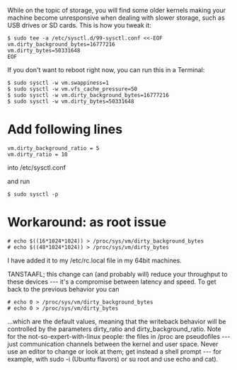 While on the topic of storage, you will find some older kernels making your machine become unresponsive when dealing with slower storage, such as USB drives or SD cards. This is how you tweak it:
```shell
$ sudo tee -a /etc/sysctl.d/99-sysctl.conf <<-EOF
vm.dirty_background_bytes=16777216
vm.dirty_bytes=50331648
EOF
```

If you don't want to reboot right now, you can run this in a Terminal:    
```shell
$ sudo sysctl -w vm.swappiness=1
$ sudo sysctl -w vm.vfs_cache_pressure=50
$ sudo sysctl -w vm.dirty_background_bytes=16777216 
$ sudo sysctl -w vm.dirty_bytes=50331648
```

# Add following lines
```shell
vm.dirty_background_ratio = 5
vm.dirty_ratio = 10
```
into /etc/sysctl.conf

and run
```shell
$ sudo sysctl -p
```

# Workaround: as root issue
```shell
# echo $((16*1024*1024)) > /proc/sys/vm/dirty_background_bytes
# echo $((48*1024*1024)) > /proc/sys/vm/dirty_bytes
```

I have added it to my /etc/rc.local file in my 64bit machines.

TANSTAAFL; this change can (and probably will) reduce your throughput to these devices --- it's a compromise between latency and speed. To get back to the previous behavior you can
```shell
# echo 0 > /proc/sys/vm/dirty_background_bytes
# echo 0 > /proc/sys/vm/dirty_bytes
```
...which are the default values, meaning that the writeback behavior will be controlled by the parameters dirty_ratio and dirty_background_ratio.
Note for the not-so-expert-with-linux people: the files in /proc are pseudofiles --- just communication channels between the kernel and user space. Never use an editor to change or look at them; get instead a shell prompt --- for example, with sudo -i (Ubuntu flavors) or su root and use echo and cat).
